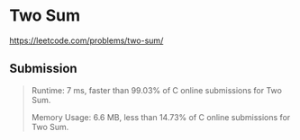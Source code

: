 # Two Sum

https://leetcode.com/problems/two-sum/

## Submission

> Runtime: 7 ms, faster than 99.03% of C online submissions for Two Sum.
>
> Memory Usage: 6.6 MB, less than 14.73% of C online submissions for Two Sum.
